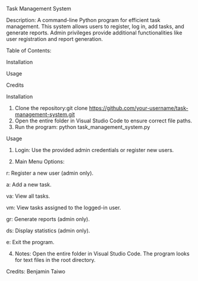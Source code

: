 Task Management System

Description: 
A command-line Python program for efficient task management. This system allows users to register, log in, add tasks, and generate reports. Admin privileges provide additional functionalities like user registration and report generation.

Table of Contents:

Installation

Usage

Credits






Installation
1. Clone the repository:git clone https://github.com/your-username/task-management-system.git
2. Open the entire folder in Visual Studio Code to ensure correct file paths.
3. Run the program: python task_management_system.py



Usage
1. Login:
Use the provided admin credentials or register new users.

2. Main Menu Options:
   
r: Register a new user (admin only).

a: Add a new task.

va: View all tasks.

vm: View tasks assigned to the logged-in user.

gr: Generate reports (admin only).

ds: Display statistics (admin only).

e: Exit the program.


4. Notes:
Open the entire folder in Visual Studio Code.
The program looks for text files in the root directory.



Credits:
Benjamin Taiwo


